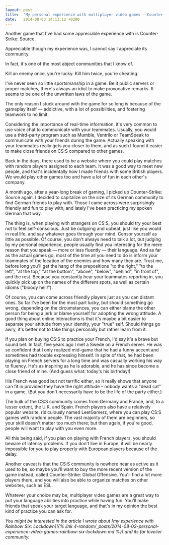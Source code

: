 ```yaml
---
layout: post
title:  'My personal experience with multiplayer video games — Counter-Strike: Source'
date:   2014-08-03 14:13:12 +0200
---
```


Another game that I've had some appreciable experience with is Counter-Strike: Source.

Appreciable though my experience was, I cannot say I appreciate its community.

In fact, it's one of the most abject communities that I know of.

Kill an enemy once, you're lucky. Kill him twice, you're cheating.

I've never seen so little sportsmanship in a game. Be it public servers or proper matches, there's always an idiot to make provocative remarks. It seems to be one of the unwritten laws of the game.

The only reason I stuck around with the game for so long is because of the gameplay itself — addictive, with a lot of possibilities, and fostering teamwork to no limit.

Considering the importance of real-time information, it's very common to use voice chat to communicate with your teammates. Usually, you would use a third-party program such as Mumble, Ventrilo or TeamSpeak to communicate with your friends during the game. Actually speaking with your teammates really gets you closer to them, and as such I found it easier to make close friends on CS:S compared to other games.

Back in the days, there used to be a website where you could play matches with random players assigned to each team. It was a good way to meet new people, and that's incidentally how I made friends with some British players. We would play other games too and have a lot of fun in each other's company.

A month ago, after a year-long break of gaming, I picked up Counter-Strike: Source again. I decided to capitalize on the size of its German community to find German friends to play with. Those I came across were surprisingly friendly and fun to play with, and lately I've been practicing my spoken German that way.

The thing is, when playing with strangers on CS:S, you should try your best not to feel self-conscious. Just be outgoing and upbeat, just like you would in real life, and say whatever goes through your mind. Censor yourself as little as possible. Of course, you don't always need to talk a lot, but judging by my personal experience, people usually find you interesting for the mere reason that you speak — more or less fluently — their language. And as far as the actual games go, most of the time all you need to do is inform your teammates of the location of the enemies and how many they are. Trust me, before long you'll get the hang of the prepositions "to the right," "to the left", "at the top," "at the bottom", "above", "below", "behind", "in front of", and the rest. Because you constantly hear your teammates reporting in, you quickly pick up on the names of the different spots, as well as certain idioms ("bloody hell!").

Of course, you can come across friendly players just as you can distant ones. So far I've been for the most part lucky, but should something go wrong, depending on the circumstances, you can either blame the other person for being a jerk or blame yourself for adopting the wrong attitude. A good thing about online interactions is that it's maybe a bit easier to separate your attitude from your identity, your "true" self. Should things go awry, it's better not to take things personally but rather learn from it.

If you plan on buying CS:S to practice your French, I'd say it's a brave but sound bet. In fact, five years ago I met a Swede on a French server. He was so confident that I only realized mid-game that he had a funny accent and sometimes had trouble expressing himself. In spite of that, he had been playing on French servers for a long time and was casually working his way to fluency. He's as inspiring as he is adorable, and he has since become a close friend of mine. (And guess what: today's his birthday!)

His French was good but not terrific either, so it really shows that anyone can fit in provided they have the right attitude – nobody wants a "dead cat" in a game. (But you don't necessarily have to be the life of the party either.)

The bulk of the CS:S community comes from Germany and France, and, to a lesser extent, the U.K. and Spain. French players also have a relatively popular website, ridiculously named LeetGamerz, where you can play CS:S games with random people. The vast majority of them are beginners, so your skill doesn't matter too much there; but then again, if you're good, people will want to play with you even more.

All this being said, if you plan on playing with French players, you should beware of latency problems. If you don't live in Europe, it will be nearly impossible for you to play properly with European players because of the delay.

Another caveat is that the CS:S community is nowhere near as active as it used to be, so maybe you'll want to buy the more recent version of the game instead, called Counter-Strike: Global Offensive. You'll find a lot more players there, and you will also be able to organize matches on other websites, such as ESL.

Whatever your choice may be, multiplayer video games are a great way to put your language abilities into practice while having fun. You'll make friends that speak your target language, and that's in my opinion the best kind of practice you can ask for.

*You might be interested in the article I wrote about [my experience with Rainbow Six: Lockdown]({% link 4-random/_posts/2014-08-03-personal-experience-video-games-rainbow-six-lockdown.md %}) and its far lovelier community.*